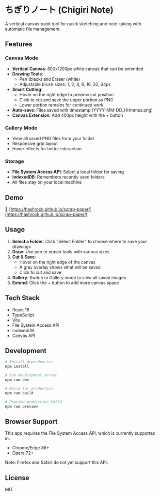 # ちぎりノート (Chigiri Note)

A vertical canvas paint tool for quick sketching and note-taking with automatic file management.

## Features

### Canvas Mode
- **Vertical Canvas**: 800x1200px white canvas that can be extended
- **Drawing Tools**:
  - Pen (black) and Eraser (white)
  - Adjustable brush sizes: 1, 2, 4, 8, 16, 32, 64px
- **Smart Cutting**:
  - Hover on the right edge to preview cut position
  - Click to cut and save the upper portion as PNG
  - Lower portion remains for continued work
- **Auto-save**: Files saved with timestamp (YYYY-MM-DD_HHmmss.png)
- **Canvas Extension**: Add 400px height with the + button

### Gallery Mode
- View all saved PNG files from your folder
- Responsive grid layout
- Hover effects for better interaction

### Storage
- **File System Access API**: Select a local folder for saving
- **IndexedDB**: Remembers recently used folders
- All files stay on your local machine

## Demo

🔗 [https://hashrock.github.io/scrap-paper/](https://hashrock.github.io/scrap-paper/)

## Usage

1. **Select a Folder**: Click "Select Folder" to choose where to save your drawings
2. **Draw**: Use pen or eraser tools with various sizes
3. **Cut & Save**:
   - Hover on the right edge of the canvas
   - A gray overlay shows what will be saved
   - Click to cut and save
4. **Gallery**: Switch to Gallery mode to view all saved images
5. **Extend**: Click the + button to add more canvas space

## Tech Stack

- React 18
- TypeScript
- Vite
- File System Access API
- IndexedDB
- Canvas API

## Development

```bash
# Install dependencies
npm install

# Run development server
npm run dev

# Build for production
npm run build

# Preview production build
npm run preview
```

## Browser Support

This app requires the File System Access API, which is currently supported in:
- Chrome/Edge 86+
- Opera 72+

Note: Firefox and Safari do not yet support this API.

## License

MIT

